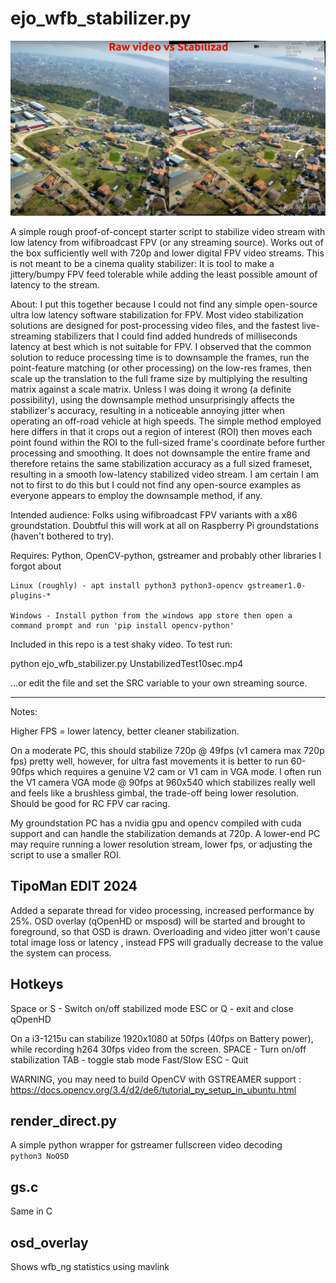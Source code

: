 # ejo_wfb_stabilizer.py


<a href="https://www.youtube.com/watch?v=QLSFAsYO4MM">
    <img src="pics/stabilized.jpg" alt="Video sample" width="600"/>
</a>  

  
A simple rough proof-of-concept starter script to stabilize video stream with low latency from wifibroadcast FPV (or any streaming source). Works out of the box sufficiently well with 720p and lower digital FPV video streams. This is not meant to be a cinema quality stabilizer: It is tool to make a jittery/bumpy FPV feed tolerable while adding the least possible amount of latency to the stream.

About: I put this together because I could not find any simple open-source ultra low latency software stabilization for FPV. Most video stabilization solutions are designed for post-processing video files, and the fastest live-streaming stabilizers that I could find added hundreds of milliseconds latency at best which is not suitable for FPV. I observed that the common solution to reduce processing time is to downsample the frames, run the point-feature matching (or other processing) on the low-res frames, then scale up the translation to the full frame size by multiplying the resulting matrix against a scale matrix. Unless I was doing it wrong (a definite possibility), using the downsample method unsurprisingly affects the stabilizer's accuracy, resulting in a noticeable annoying jitter when operating an off-road vehicle at high speeds. The simple method employed here differs in that it crops out a region of interest (ROI) then moves each point found within the ROI to the full-sized frame's coordinate before further processing and smoothing. It does not downsample the entire frame and therefore retains the same  stabilization accuracy as a full sized frameset, resulting in a smooth low-latency stabilized video stream. I am certain I am not to first to do this but I could not find any open-source examples as everyone appears to employ the downsample method, if any.

Intended audience: Folks using wifibroadcast FPV variants with a x86 groundstation. Doubtful this will work at all on Raspberry Pi groundstations (haven't bothered to try).

Requires: Python, OpenCV-python, gstreamer and probably other libraries I forgot about

    Linux (roughly) - apt install python3 python3-opencv gstreamer1.0-plugins-*

    Windows - Install python from the windows app store then open a command prompt and run 'pip install opencv-python'


Included in this repo is a test shaky video. To test run:

python ejo_wfb_stabilizer.py UnstabilizedTest10sec.mp4

...or edit the file and set the SRC variable to your own streaming source.


<hr>

Notes:

Higher FPS = lower latency, better cleaner stabilization.

On a moderate PC, this should stabilize 720p @ 49fps (v1 camera max 720p fps) pretty well, however, for ultra fast movements it is better to run 60-90fps which requires a genuine V2 cam or V1 cam in VGA mode. I often run the V1 camera VGA mode @ 90fps at 960x540 which stabilizes really well and feels like a brushless gimbal,  the trade-off being lower resolution. Should be good for RC FPV car racing.
    
My groundstation PC has a nvidia gpu and opencv compiled with cuda support and can handle the stabilization demands at 720p. A lower-end PC may require running a lower resolution stream, lower fps, or adjusting the script to use a smaller ROI.

## TipoMan EDIT 2024 
Added a separate thread for video processing, increased performance by 25%.
OSD overlay (qOpenHD or msposd) will be started and brought to foreground, so that OSD is drawn.
Overloading and video jitter  won't cause total image loss or latency , instead FPS will gradually decrease to the value the system can process.

## Hotkeys
Space or S - Switch on/off stabilized mode
ESC or Q - exit and close qOpenHD

On a i3-1215u can stabilize 1920x1080 at 50fps (40fps on Battery power), while recording h264 30fps video from the screen.
SPACE - Turn on/off stabilization
TAB - toggle stab mode Fast/Slow
ESC - Quit

WARNING, you may need to build OpenCV with GSTREAMER support : https://docs.opencv.org/3.4/d2/de6/tutorial_py_setup_in_ubuntu.html

## render_direct.py
A simple python wrapper for gstreamer fullscreen video decoding  
```python3 NoOSD``` 

## gs.c
Same in C  

## osd_overlay
Shows wfb_ng statistics using mavlink  


